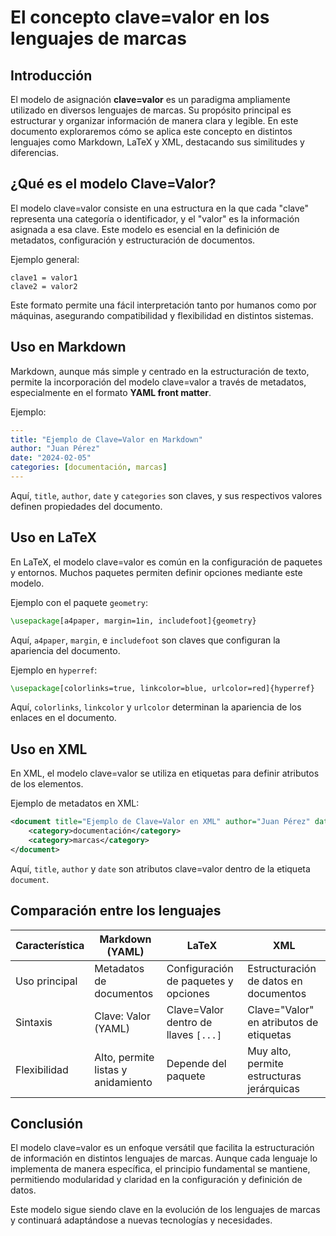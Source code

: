# El concepto clave=valor en los lenguajes de marcas

## Introducción
El modelo de asignación **clave=valor** es un paradigma ampliamente utilizado en diversos lenguajes de marcas. Su propósito principal es estructurar y organizar información de manera clara y legible. En este documento exploraremos cómo se aplica este concepto en distintos lenguajes como Markdown, LaTeX y XML, destacando sus similitudes y diferencias.

## ¿Qué es el modelo Clave=Valor?
El modelo clave=valor consiste en una estructura en la que cada "clave" representa una categoría o identificador, y el "valor" es la información asignada a esa clave. Este modelo es esencial en la definición de metadatos, configuración y estructuración de documentos.

Ejemplo general:
```
clave1 = valor1
clave2 = valor2
```

Este formato permite una fácil interpretación tanto por humanos como por máquinas, asegurando compatibilidad y flexibilidad en distintos sistemas.

## Uso en Markdown
Markdown, aunque más simple y centrado en la estructuración de texto, permite la incorporación del modelo clave=valor a través de metadatos, especialmente en el formato **YAML front matter**.

Ejemplo:
```yaml
---
title: "Ejemplo de Clave=Valor en Markdown"
author: "Juan Pérez"
date: "2024-02-05"
categories: [documentación, marcas]
---
```
Aquí, `title`, `author`, `date` y `categories` son claves, y sus respectivos valores definen propiedades del documento.

## Uso en LaTeX
En LaTeX, el modelo clave=valor es común en la configuración de paquetes y entornos. Muchos paquetes permiten definir opciones mediante este modelo.

Ejemplo con el paquete `geometry`:
```latex
\usepackage[a4paper, margin=1in, includefoot]{geometry}
```
Aquí, `a4paper`, `margin`, e `includefoot` son claves que configuran la apariencia del documento.

Ejemplo en `hyperref`:
```latex
\usepackage[colorlinks=true, linkcolor=blue, urlcolor=red]{hyperref}
```
Aquí, `colorlinks`, `linkcolor` y `urlcolor` determinan la apariencia de los enlaces en el documento.

## Uso en XML
En XML, el modelo clave=valor se utiliza en etiquetas para definir atributos de los elementos.

Ejemplo de metadatos en XML:
```xml
<document title="Ejemplo de Clave=Valor en XML" author="Juan Pérez" date="2024-02-05">
    <category>documentación</category>
    <category>marcas</category>
</document>
```
Aquí, `title`, `author` y `date` son atributos clave=valor dentro de la etiqueta `document`.

## Comparación entre los lenguajes
| Característica  | Markdown (YAML) | LaTeX | XML |
|---------------|----------------|-------|--------|
| Uso principal | Metadatos de documentos | Configuración de paquetes y opciones | Estructuración de datos en documentos |
| Sintaxis | Clave: Valor (YAML) | Clave=Valor dentro de llaves `[...]` | Clave="Valor" en atributos de etiquetas |
| Flexibilidad | Alto, permite listas y anidamiento | Depende del paquete | Muy alto, permite estructuras jerárquicas |

## Conclusión
El modelo clave=valor es un enfoque versátil que facilita la estructuración de información en distintos lenguajes de marcas. Aunque cada lenguaje lo implementa de manera específica, el principio fundamental se mantiene, permitiendo modularidad y claridad en la configuración y definición de datos.

Este modelo sigue siendo clave en la evolución de los lenguajes de marcas y continuará adaptándose a nuevas tecnologías y necesidades.
